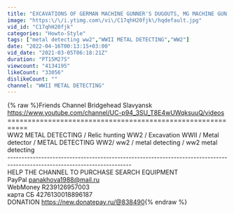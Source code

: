 ```yaml
---
title: "EXCAVATIONS OF GERMAN MACHINE GUNNER'S DUGOUTS, MG MACHINE GUN FOUND \/ WW2 METAL DETECTING"
image: "https:\/\/i.ytimg.com\/vi\/C17qhH20fjk\/hqdefault.jpg"
vid_id: "C17qhH20fjk"
categories: "Howto-Style"
tags: ["metal detecting ww2","WWII METAL DETECTING","WW2"]
date: "2022-04-16T00:13:15+03:00"
vid_date: "2021-03-05T06:18:21Z"
duration: "PT15M27S"
viewcount: "4134195"
likeCount: "33056"
dislikeCount: ""
channel: "WWII METAL DETECTING"
---
```

{% raw %}Friends Channel Bridgehead Slavyansk <br /><a rel="nofollow" target="blank" href="https://www.youtube.com/channel/UC-p94_3SU_T8E4wUWqksuuQ/videos">https://www.youtube.com/channel/UC-p94_3SU_T8E4wUWqksuuQ/videos</a><br />===========================================================<br />WW2 METAL DETECTING / Relic hunting WW2 / Excavation WWII / Metal detector / METAL DETECTING WW2/ ww2 / metal detecting / ww2 metal detecting<br />--------------------------------------------------------------------------------------------------------------------------<br />HELP THE CHANNEL TO PURCHASE SEARCH EQUIPMENT <br />PayPal  panakhova1988@mail.ru<br />WebMoney R239126957003<br />карта СБ 4276130018896187<br />DONATION <a rel="nofollow" target="blank" href="https://new.donatepay.ru/@838490">https://new.donatepay.ru/@838490</a>{% endraw %}
